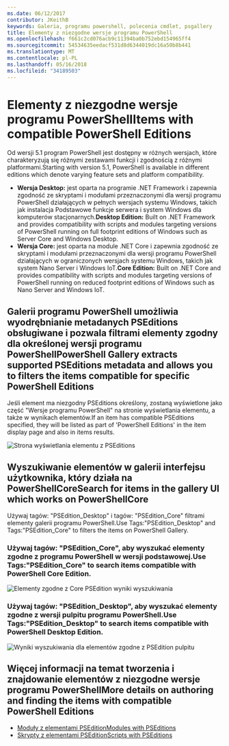 ```yaml
---
ms.date: 06/12/2017
contributor: JKeithB
keywords: Galeria, programu powershell, polecenia cmdlet, psgallery
title: Elementy z niezgodne wersje programu PowerShell
ms.openlocfilehash: f661c2cd076acb9c11394ba0b752ebd154965ff4
ms.sourcegitcommit: 54534635eedacf531d8d6344019dc16a50b8b441
ms.translationtype: MT
ms.contentlocale: pl-PL
ms.lasthandoff: 05/16/2018
ms.locfileid: "34189503"
---
```

# <a name="items-with-compatible-powershell-editions"></a><span data-ttu-id="71f86-103">Elementy z niezgodne wersje programu PowerShell</span><span class="sxs-lookup"><span data-stu-id="71f86-103">Items with compatible PowerShell Editions</span></span>

<span data-ttu-id="71f86-104">Od wersji 5.1 program PowerShell jest dostępny w różnych wersjach, które charakteryzują się różnymi zestawami funkcji i zgodnością z różnymi platformami.</span><span class="sxs-lookup"><span data-stu-id="71f86-104">Starting with version 5.1, PowerShell is available in different editions which denote varying feature sets and platform compatibility.</span></span>

- <span data-ttu-id="71f86-105">**Wersja Desktop:** jest oparta na programie .NET Framework i zapewnia zgodność ze skryptami i modułami przeznaczonymi dla wersji programu PowerShell działających w pełnych wersjach systemu Windows, takich jak instalacja Podstawowe funkcje serwera i system Windows dla komputerów stacjonarnych.</span><span class="sxs-lookup"><span data-stu-id="71f86-105">**Desktop Edition:** Built on .NET Framework and provides compatibility with scripts and modules targeting versions of PowerShell running on full footprint editions of Windows such as Server Core and Windows Desktop.</span></span>
- <span data-ttu-id="71f86-106">**Wersja Core:** jest oparta na module .NET Core i zapewnia zgodność ze skryptami i modułami przeznaczonymi dla wersji programu PowerShell działających w ograniczonych wersjach systemu Windows, takich jak system Nano Server i Windows IoT.</span><span class="sxs-lookup"><span data-stu-id="71f86-106">**Core Edition:** Built on .NET Core and provides compatibility with scripts and modules targeting versions of PowerShell running on reduced footprint editions of Windows such as Nano Server and Windows IoT.</span></span>

## <a name="powershell-gallery-extracts-supported-pseditions-metadata-and-allows-you-to-filters-the-items-compatible-for-specific-powershell-editions"></a><span data-ttu-id="71f86-107">Galerii programu PowerShell umożliwia wyodrębnianie metadanych PSEditions obsługiwane i pozwala filtrami elementy zgodny dla określonej wersji programu PowerShell</span><span class="sxs-lookup"><span data-stu-id="71f86-107">PowerShell Gallery extracts supported PSEditions metadata and allows you to filters the items compatible for specific PowerShell Editions</span></span>

<span data-ttu-id="71f86-108">Jeśli element ma niezgodny PSEditions określony, zostaną wyświetlone jako część "Wersje programu PowerShell" na stronie wyświetlania elementu, a także w wynikach elementów.</span><span class="sxs-lookup"><span data-stu-id="71f86-108">If an item has compatible PSEditions specified, they will be listed as part of 'PowerShell Editions' in the item display page and also in items results.</span></span>

![Strona wyświetlania elementu z PSEditions](../../Images/ItemDisplayPageWithPSEditions.PNG)

## <a name="search-for-items-in-the-gallery-ui-which-works-on-powershellcore"></a><span data-ttu-id="71f86-110">Wyszukiwanie elementów w galerii interfejsu użytkownika, który działa na PowerShellCore</span><span class="sxs-lookup"><span data-stu-id="71f86-110">Search for items in the gallery UI which works on PowerShellCore</span></span>

<span data-ttu-id="71f86-111">Używaj tagów: "PSEdition_Desktop" i tagów: "PSEdition_Core" filtrami elementy galerii programu PowerShell.</span><span class="sxs-lookup"><span data-stu-id="71f86-111">Use Tags:"PSEdition_Desktop" and Tags:"PSEdition_Core" to filters the items on PowerShell Gallery.</span></span>

### <a name="use-tagspseditioncore-to-search-items-compatible-with-powershell-core-edition"></a><span data-ttu-id="71f86-112">Używaj tagów: "PSEdition_Core", aby wyszukać elementy zgodne z programu PowerShell w wersji podstawowej.</span><span class="sxs-lookup"><span data-stu-id="71f86-112">Use Tags:"PSEdition_Core" to search items compatible with PowerShell Core Edition.</span></span>

![Elementy zgodne z Core PSEdition wyniki wyszukiwania](../../Images/SearchResultsWithPSEditions.PNG)

### <a name="use-tagspseditiondesktop-to-search-items-compatible-with-powershell-desktop-edition"></a><span data-ttu-id="71f86-114">Używaj tagów: "PSEdition_Desktop", aby wyszukać elementy zgodne z wersji pulpitu programu PowerShell.</span><span class="sxs-lookup"><span data-stu-id="71f86-114">Use Tags:"PSEdition_Desktop" to search items compatible with PowerShell Desktop Edition.</span></span>

![Wyniki wyszukiwania dla elementów zgodne z PSEdition pulpitu](../../Images/SearchResultsWithPSEdition-Desktop.PNG)

## <a name="more-details-on-authoring-and-finding-the-items-with-compatible-powershell-editions"></a><span data-ttu-id="71f86-116">Więcej informacji na temat tworzenia i znajdowanie elementów z niezgodne wersje programu PowerShell</span><span class="sxs-lookup"><span data-stu-id="71f86-116">More details on authoring and finding the items with compatible PowerShell Editions</span></span>

- [<span data-ttu-id="71f86-117">Moduły z elementami PSEdition</span><span class="sxs-lookup"><span data-stu-id="71f86-117">Modules with PSEditions</span></span>](../../concepts/module-psedition-support.md)
- [<span data-ttu-id="71f86-118">Skrypty z elementami PSEdition</span><span class="sxs-lookup"><span data-stu-id="71f86-118">Scripts with PSEditions</span></span>](../../concepts/script-psedition-support.md)